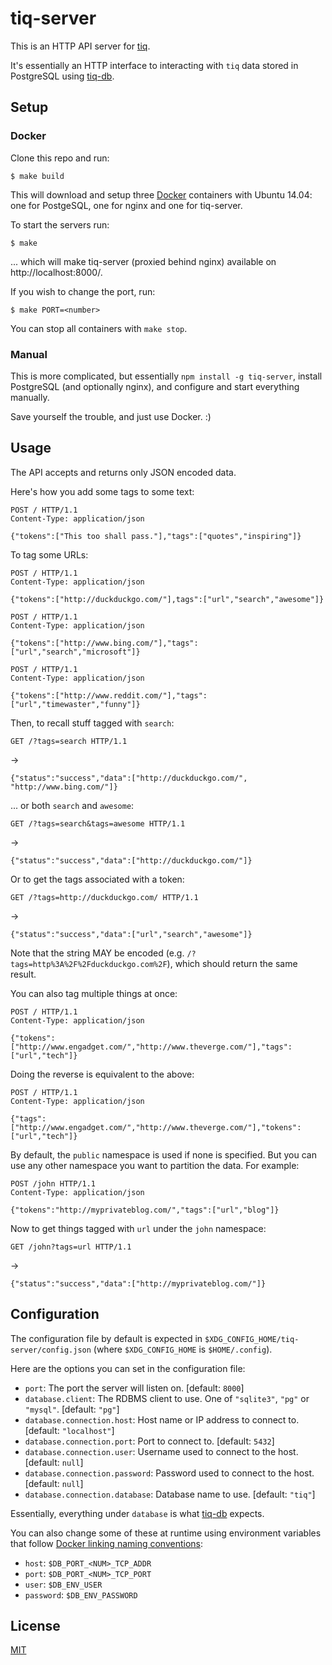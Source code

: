 tiq-server
==========

This is an HTTP API server for [tiq](https://github.com/imiric/tiq).

It's essentially an HTTP interface to interacting with `tiq` data stored in
PostgreSQL using [tiq-db](https://github.com/imiric/tiq-db).


Setup
-----

### Docker

Clone this repo and run:

```
$ make build
```

This will download and setup three [Docker](https://www.docker.io/) containers
with Ubuntu 14.04: one for PostgeSQL, one for nginx and one for tiq-server.

To start the servers run:
```
$ make
```
... which will make tiq-server (proxied behind nginx) available on
http://localhost:8000/.

If you wish to change the port, run:

```
$ make PORT=<number>
```

You can stop all containers with `make stop`.


### Manual

This is more complicated, but essentially `npm install -g tiq-server`, install
PostgreSQL (and optionally nginx), and configure and start everything manually.

Save yourself the trouble, and just use Docker. :)


Usage
-----

The API accepts and returns only JSON encoded data.

Here's how you add some tags to some text:

```
POST / HTTP/1.1
Content-Type: application/json

{"tokens":["This too shall pass."],"tags":["quotes","inspiring"]}
```

To tag some URLs:

```
POST / HTTP/1.1
Content-Type: application/json

{"tokens":["http://duckduckgo.com/"],tags":["url","search","awesome"]}
```

```
POST / HTTP/1.1
Content-Type: application/json

{"tokens":["http://www.bing.com/"],"tags":["url","search","microsoft"]}
```

```
POST / HTTP/1.1
Content-Type: application/json

{"tokens":["http://www.reddit.com/"],"tags":["url","timewaster","funny"]}
```

Then, to recall stuff tagged with `search`:
```
GET /?tags=search HTTP/1.1
```
->
```
{"status":"success","data":["http://duckduckgo.com/", "http://www.bing.com/"]}
```

... or both `search` and `awesome`:
```
GET /?tags=search&tags=awesome HTTP/1.1
```
->
```
{"status":"success","data":["http://duckduckgo.com/"]}
```

Or to get the tags associated with a token:
```
GET /?tags=http://duckduckgo.com/ HTTP/1.1
```
->
```
{"status":"success","data":["url","search","awesome"]}
```

Note that the string MAY be encoded (e.g. `/?tags=http%3A%2F%2Fduckduckgo.com%2F`),
which should return the same result.


You can also tag multiple things at once:
```
POST / HTTP/1.1
Content-Type: application/json

{"tokens":["http://www.engadget.com/","http://www.theverge.com/"],"tags":["url","tech"]}
```

Doing the reverse is equivalent to the above:
```
POST / HTTP/1.1
Content-Type: application/json

{"tags":["http://www.engadget.com/","http://www.theverge.com/"],"tokens":["url","tech"]}
```


By default, the `public` namespace is used if none is specified. But you can
use any other namespace you want to partition the data. For example:
```
POST /john HTTP/1.1
Content-Type: application/json

{"tokens":"http://myprivateblog.com/","tags":["url","blog"]}
```

Now to get things tagged with `url` under the `john` namespace:
```
GET /john?tags=url HTTP/1.1
```
->
```
{"status":"success","data":["http://myprivateblog.com/"]}
```


Configuration
-------------

The configuration file by default is expected in `$XDG_CONFIG_HOME/tiq-server/config.json`
(where `$XDG_CONFIG_HOME` is `$HOME/.config`).

Here are the options you can set in the configuration file:

- `port`: The port the server will listen on. [default: `8000`]
- `database.client`: The RDBMS client to use. One of `"sqlite3"`, `"pg"` or `"mysql"`.
  [default: `"pg"`]
- `database.connection.host`: Host name or IP address to connect to. [default: `"localhost"`]
- `database.connection.port`: Port to connect to. [default: `5432`]
- `database.connection.user`: Username used to connect to the host. [default: `null`]
- `database.connection.password`: Password used to connect to the host. [default: `null`]
- `database.connection.database`: Database name to use. [default: `"tiq"`]

Essentially, everything under `database` is what [tiq-db](https://github.com/imiric/tiq-db)
expects.

You can also change some of these at runtime using environment variables that
follow [Docker linking naming conventions](http://docs.docker.io/use/working_with_links_names/):

- `host`: `$DB_PORT_<NUM>_TCP_ADDR`
- `port`: `$DB_PORT_<NUM>_TCP_PORT`
- `user`: `$DB_ENV_USER`
- `password`: `$DB_ENV_PASSWORD`

License
-------

[MIT](LICENSE)
